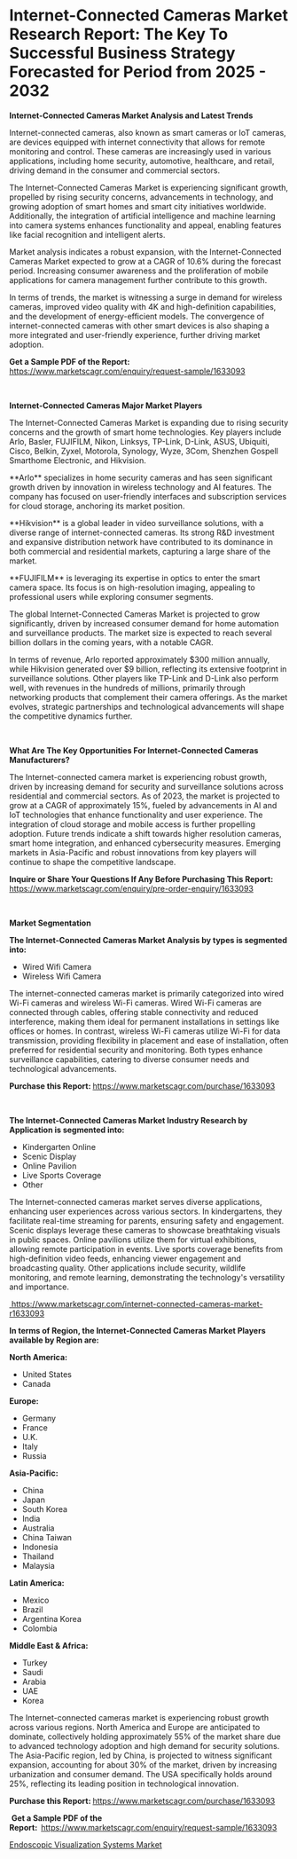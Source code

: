 <p><h1>Internet-Connected Cameras Market Research Report: The Key To Successful Business Strategy Forecasted for Period from 2025 - 2032</h1></p><p><strong>Internet-Connected Cameras Market Analysis and Latest Trends</strong></p>
<p><p>Internet-connected cameras, also known as smart cameras or IoT cameras, are devices equipped with internet connectivity that allows for remote monitoring and control. These cameras are increasingly used in various applications, including home security, automotive, healthcare, and retail, driving demand in the consumer and commercial sectors. </p><p>The Internet-Connected Cameras Market is experiencing significant growth, propelled by rising security concerns, advancements in technology, and growing adoption of smart homes and smart city initiatives worldwide. Additionally, the integration of artificial intelligence and machine learning into camera systems enhances functionality and appeal, enabling features like facial recognition and intelligent alerts. </p><p>Market analysis indicates a robust expansion, with the Internet-Connected Cameras Market expected to grow at a CAGR of 10.6% during the forecast period. Increasing consumer awareness and the proliferation of mobile applications for camera management further contribute to this growth. </p><p>In terms of trends, the market is witnessing a surge in demand for wireless cameras, improved video quality with 4K and high-definition capabilities, and the development of energy-efficient models. The convergence of internet-connected cameras with other smart devices is also shaping a more integrated and user-friendly experience, further driving market adoption.</p></p>
<p><strong>Get a Sample PDF of the Report:&nbsp;</strong> <a href="https://www.marketscagr.com/enquiry/request-sample/1633093?utm_campaign=2800&utm_medium=2&utm_source=Github&utm_content=ia&utm_term=29032025&utm_id=internet-connected-cameras">https://www.marketscagr.com/enquiry/request-sample/1633093</a></p>
<p>&nbsp;</p>
<p><strong>Internet-Connected Cameras Major Market Players</strong></p>
<p><p>The Internet-Connected Cameras Market is expanding due to rising security concerns and the growth of smart home technologies. Key players include Arlo, Basler, FUJIFILM, Nikon, Linksys, TP-Link, D-Link, ASUS, Ubiquiti, Cisco, Belkin, Zyxel, Motorola, Synology, Wyze, 3Com, Shenzhen Gospell Smarthome Electronic, and Hikvision.</p><p>**Arlo** specializes in home security cameras and has seen significant growth driven by innovation in wireless technology and AI features. The company has focused on user-friendly interfaces and subscription services for cloud storage, anchoring its market position.</p><p>**Hikvision** is a global leader in video surveillance solutions, with a diverse range of internet-connected cameras. Its strong R&D investment and expansive distribution network have contributed to its dominance in both commercial and residential markets, capturing a large share of the market.</p><p>**FUJIFILM** is leveraging its expertise in optics to enter the smart camera space. Its focus is on high-resolution imaging, appealing to professional users while exploring consumer segments.</p><p>The global Internet-Connected Cameras Market is projected to grow significantly, driven by increased consumer demand for home automation and surveillance products. The market size is expected to reach several billion dollars in the coming years, with a notable CAGR.</p><p>In terms of revenue, Arlo reported approximately $300 million annually, while Hikvision generated over $9 billion, reflecting its extensive footprint in surveillance solutions. Other players like TP-Link and D-Link also perform well, with revenues in the hundreds of millions, primarily through networking products that complement their camera offerings. As the market evolves, strategic partnerships and technological advancements will shape the competitive dynamics further.</p></p>
<p>&nbsp;</p>
<p><strong>What Are The Key Opportunities For Internet-Connected Cameras Manufacturers?</strong></p>
<p><p>The Internet-connected camera market is experiencing robust growth, driven by increasing demand for security and surveillance solutions across residential and commercial sectors. As of 2023, the market is projected to grow at a CAGR of approximately 15%, fueled by advancements in AI and IoT technologies that enhance functionality and user experience. The integration of cloud storage and mobile access is further propelling adoption. Future trends indicate a shift towards higher resolution cameras, smart home integration, and enhanced cybersecurity measures. Emerging markets in Asia-Pacific and robust innovations from key players will continue to shape the competitive landscape.</p></p>
<p><strong>Inquire or Share Your Questions If Any Before Purchasing This Report:</strong> <a href="https://www.marketscagr.com/enquiry/pre-order-enquiry/1633093?utm_campaign=2800&utm_medium=2&utm_source=Github&utm_content=ia&utm_term=29032025&utm_id=internet-connected-cameras">https://www.marketscagr.com/enquiry/pre-order-enquiry/1633093</a></p>
<p>&nbsp;</p>
<p><strong>Market Segmentation</strong></p>
<p><strong>The Internet-Connected Cameras Market Analysis by types is segmented into:</strong></p>
<p><ul><li>Wired Wifi Camera</li><li>Wireless Wifi Camera</li></ul></p>
<p><p>The internet-connected cameras market is primarily categorized into wired Wi-Fi cameras and wireless Wi-Fi cameras. Wired Wi-Fi cameras are connected through cables, offering stable connectivity and reduced interference, making them ideal for permanent installations in settings like offices or homes. In contrast, wireless Wi-Fi cameras utilize Wi-Fi for data transmission, providing flexibility in placement and ease of installation, often preferred for residential security and monitoring. Both types enhance surveillance capabilities, catering to diverse consumer needs and technological advancements.</p></p>
<p><strong>Purchase this Report:&nbsp;</strong><a href="https://www.marketscagr.com/purchase/1633093?utm_campaign=2800&utm_medium=2&utm_source=Github&utm_content=ia&utm_term=29032025&utm_id=internet-connected-cameras">https://www.marketscagr.com/purchase/1633093</a></p>
<p>&nbsp;</p>
<p><strong>The Internet-Connected Cameras Market Industry Research by Application is segmented into:</strong></p>
<p><ul><li>Kindergarten Online</li><li>Scenic Display</li><li>Online Pavilion</li><li>Live Sports Coverage</li><li>Other</li></ul></p>
<p><p>The Internet-connected cameras market serves diverse applications, enhancing user experiences across various sectors. In kindergartens, they facilitate real-time streaming for parents, ensuring safety and engagement. Scenic displays leverage these cameras to showcase breathtaking visuals in public spaces. Online pavilions utilize them for virtual exhibitions, allowing remote participation in events. Live sports coverage benefits from high-definition video feeds, enhancing viewer engagement and broadcasting quality. Other applications include security, wildlife monitoring, and remote learning, demonstrating the technology's versatility and importance.</p></p>
<p><a href="https://www.marketscagr.com/internet-connected-cameras-market-r1633093?utm_campaign=2800&utm_medium=2&utm_source=Github&utm_content=ia&utm_term=29032025&utm_id=internet-connected-cameras">&nbsp;https://www.marketscagr.com/internet-connected-cameras-market-r1633093</a></p>
<p><strong>In terms of Region, the Internet-Connected Cameras Market Players available by Region are:</strong></p>
<p>
    <p> <strong> North America: </strong>
        <ul>
            <li>United States</li>
            <li>Canada</li>
        </ul>
        </p> 
    <p> <strong> Europe: </strong>
        <ul>
            <li>Germany</li>
            <li>France</li>
            <li>U.K.</li>
            <li>Italy</li>
            <li>Russia</li>
        </ul>
        </p> 
    <p> <strong> Asia-Pacific: </strong>
        <ul>
            <li>China</li>
            <li>Japan</li>
            <li>South Korea</li>
            <li>India</li>
            <li>Australia</li>
            <li>China Taiwan</li>
            <li>Indonesia</li>
            <li>Thailand</li>
            <li>Malaysia</li>
        </ul>
        </p> 
    <p> <strong> Latin America: </strong>
        <ul>
            <li>Mexico</li>
            <li>Brazil</li>
            <li>Argentina Korea</li>
            <li>Colombia</li>
        </ul>
        </p> 
    <p> <strong> Middle East & Africa: </strong>
        <ul>
            <li>Turkey</li>
            <li>Saudi</li>
            <li>Arabia</li>
            <li>UAE</li>
            <li>Korea</li>
        </ul>
    </p>
    </p>
<p><p>The Internet-connected cameras market is experiencing robust growth across various regions. North America and Europe are anticipated to dominate, collectively holding approximately 55% of the market share due to advanced technology adoption and high demand for security solutions. The Asia-Pacific region, led by China, is projected to witness significant expansion, accounting for about 30% of the market, driven by increasing urbanization and consumer demand. The USA specifically holds around 25%, reflecting its leading position in technological innovation.</p></p>
<p><strong>Purchase this Report: </strong><a href="https://www.marketscagr.com/purchase/1633093?utm_campaign=2800&utm_medium=2&utm_source=Github&utm_content=ia&utm_term=29032025&utm_id=internet-connected-cameras">https://www.marketscagr.com/purchase/1633093</a></p>
<p>&nbsp;<strong>Get a Sample PDF of the Report:&nbsp;&nbsp;</strong><a href="https://www.marketscagr.com/enquiry/request-sample/1633093?utm_campaign=2800&utm_medium=2&utm_source=Github&utm_content=ia&utm_term=29032025&utm_id=internet-connected-cameras">https://www.marketscagr.com/enquiry/request-sample/1633093</a></p>
<p><strong></strong></p>
<p><p><a href="https://github.com/viipposahko25/Market-Research-Report-List-1/blob/main/endoscopic-visualization-systems-market.md?utm_campaign=2800&utm_medium=2&utm_source=Github&utm_content=ia&utm_term=29032025&utm_id=internet-connected-cameras">Endoscopic Visualization Systems Market</a></p></p>